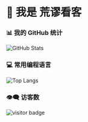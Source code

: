 # 👋 我是 荒谬看客

### 📊 我的 GitHub 统计
![GitHub Stats](https://github-readme-stats.vercel.app/api?username=LX-HMKK&show_icons=true&theme=vue)

### 💻 常用编程语言
![Top Langs](https://github-readme-stats.vercel.app/api/top-langs/?username=LX-HMKK&layout=compact&theme=vue)


### 👁️‍🗨️ 访客数
![visitor badge](https://visitor-badge.glitch.me/badge?page_id=LX-HMKK)
<!--
**LX-HMKK/LX-HMKK** is a ✨ _special_ ✨ repository because its `README.md` (this file) appears on your GitHub profile.

Here are some ideas to get you started:

- 🔭 I’m currently working on ...
- 🌱 I’m currently learning ...
- 👯 I’m looking to collaborate on ...
- 🤔 I’m looking for help with ...
- 💬 Ask me about ...
- 📫 How to reach me: ...
- 😄 Pronouns: ...
- ⚡ Fun fact: ...
-->
